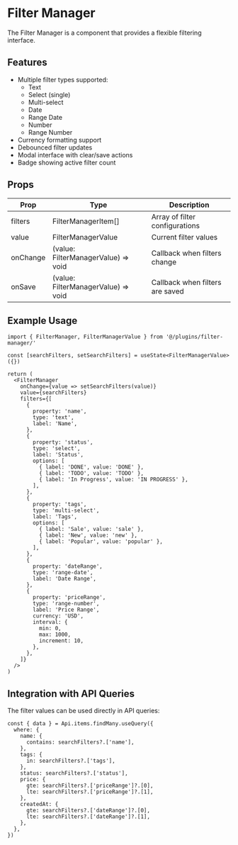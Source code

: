 # Filter Manager

The Filter Manager is a component that provides a flexible filtering interface.

## Features

- Multiple filter types supported:
  - Text
  - Select (single)
  - Multi-select
  - Date
  - Range Date
  - Number
  - Range Number
- Currency formatting support
- Debounced filter updates
- Modal interface with clear/save actions
- Badge showing active filter count

## Props

| Prop     | Type                                | Description                     |
| -------- | ----------------------------------- | ------------------------------- |
| filters  | FilterManagerItem[]                 | Array of filter configurations  |
| value    | FilterManagerValue                  | Current filter values           |
| onChange | (value: FilterManagerValue) => void | Callback when filters change    |
| onSave   | (value: FilterManagerValue) => void | Callback when filters are saved |

## Example Usage

```tsx
import { FilterManager, FilterManagerValue } from '@/plugins/filter-manager/'

const [searchFilters, setSearchFilters] = useState<FilterManagerValue>({})

return (
  <FilterManager
    onChange={value => setSearchFilters(value)}
    value={searchFilters}
    filters={[
      {
        property: 'name',
        type: 'text',
        label: 'Name',
      },
      {
        property: 'status',
        type: 'select',
        label: 'Status',
        options: [
          { label: 'DONE', value: 'DONE' },
          { label: 'TODO', value: 'TODO' },
          { label: 'In Progress', value: 'IN PROGRESS' },
        ],
      },
      {
        property: 'tags',
        type: 'multi-select',
        label: 'Tags',
        options: [
          { label: 'Sale', value: 'sale' },
          { label: 'New', value: 'new' },
          { label: 'Popular', value: 'popular' },
        ],
      },
      {
        property: 'dateRange',
        type: 'range-date',
        label: 'Date Range',
      },
      {
        property: 'priceRange',
        type: 'range-number',
        label: 'Price Range',
        currency: 'USD',
        interval: {
          min: 0,
          max: 1000,
          increment: 10,
        },
      },
    ]}
  />
)
```

## Integration with API Queries

The filter values can be used directly in API queries:

```tsx
const { data } = Api.items.findMany.useQuery({
  where: {
    name: {
      contains: searchFilters?.['name'],
    },
    tags: {
      in: searchFilters?.['tags'],
    },
    status: searchFilters?.['status'],
    price: {
      gte: searchFilters?.['priceRange']?.[0],
      lte: searchFilters?.['priceRange']?.[1],
    },
    createdAt: {
      gte: searchFilters?.['dateRange']?.[0],
      lte: searchFilters?.['dateRange']?.[1],
    },
  },
})
```
